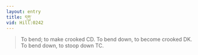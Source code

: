 ```yaml
---
layout: entry
title: དགུ་
vid: Hill:0242
---
```

> To bend; to make crooked CD\. To bend down, to become crooked DK\. To bend down, to stoop down TC\.


